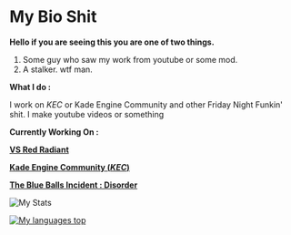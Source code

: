 # My Bio Shit

**Hello if you are seeing this you are one of two things.**

1. Some guy who saw my work from youtube or some mod.
2. A stalker. wtf man.


**What I do :**

I work on *KEC* or Kade Engine Community and other Friday Night Funkin' shit.
I make youtube videos or something


**Currently Working On :**

**[VS Red Radiant](https://gamebanana.com/wips/65868)**

**[Kade Engine Community (*KEC*)](https://github.com/TheRealJake12/Kade-Engine-Community.git)**

**[The Blue Balls Incident : Disorder](https://twitter.com/AhmedxRNMD_/status/1521490804237389825)**

![My Stats](https://github-readme-stats.vercel.app/api?username=TheRealJake12&show_icons=true&theme=radical)

[![My languages top](https://ghstats.stilic.ml/api/top-langs/?username=Stilic&hide_title=true&theme=dark)](https://github.com/anuraghazra/github-readme-stats)
